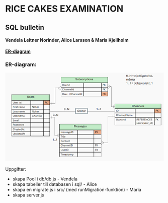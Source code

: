 # RICE CAKES EXAMINATION

## SQL bulletin

#### Vendela Leitner Norinder, Alice Larsson & Maria Kjellholm 

**[ER-diagram](https://funet-my.sharepoint.com/:p:/g/personal/3ggjs24kjelma_folkuniversitetet_nu/EXx45MAFXxRHm9yHWUbneUMB2a7CCRSdSIWB9IpymzJCcA?e=ejfwj2)**

### ER-diagram:
![ER-diagram](./er-diagram.png)


Uppgifter:
- skapa Pool i db/db.js - Vendela
- skapa tabeller till databasen i sql/ - Alice
- skapa en migrate.js i src/ (med runMigration-funktion) - Maria
- skapa server.js
